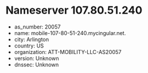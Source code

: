 # Nameserver 107.80.51.240

* as_number: 20057
* name: mobile-107-80-51-240.mycingular.net.
* city: Arlington
* country: US
* organization: ATT-MOBILITY-LLC-AS20057
* version: Unknown
* dnssec: Unknown
